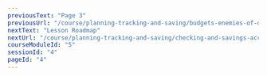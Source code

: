 ```yaml
---
previousText: "Page 3"
previousUrl: "/course/planning-tracking-and-saving/budgets-enemies-of-debt/page-three"
nextText: "Lesson Roadmap"
nextUrl: "/course/planning-tracking-and-saving/checking-and-savings-accounts/roadmap"
courseModuleId: "5"
sessionId: "4"
pageId: "4"
---
```



